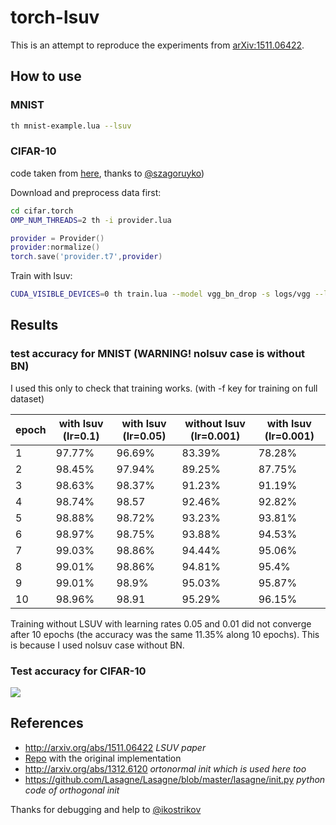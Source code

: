 # torch-lsuv

This is an attempt to reproduce the experiments from [arXiv:1511.06422](http://arxiv.org/abs/1511.06422).

## How to use

### MNIST

```bash
th mnist-example.lua --lsuv
```

### CIFAR-10
code taken from [here](https://github.com/szagoruyko/cifar.torch), thanks to [@szagoruyko](https://github.com/szagoruyko))

Download and preprocess data first:

```bash
cd cifar.torch
OMP_NUM_THREADS=2 th -i provider.lua
```
```lua
provider = Provider()
provider:normalize()
torch.save('provider.t7',provider)
```

Train with lsuv:

```bash
CUDA_VISIBLE_DEVICES=0 th train.lua --model vgg_bn_drop -s logs/vgg --lsuv
```

## Results

### test accuracy for MNIST (WARNING! nolsuv case is without BN)
I used this only to check that training works.
(with -f key for training on full dataset)

epoch |with lsuv (lr=0.1)| with lsuv (lr=0.05) | without lsuv (lr=0.001) | with lsuv (lr=0.001)
------------ | ------------ | ------------- | ------------- | -------------
1|97.77%|96.69%|83.39%|78.28%
2| 98.45%| 97.94%|89.25%|87.75%
3| 98.63%|98.37%|91.23%|91.19%
4| 98.74%|98.57|92.46%|92.82%
5| 98.88%|98.72%|93.23%|93.81%
6| 98.97%|98.75%| 93.88%|94.53%
7| 99.03%|98.86%| 94.44%|95.06%
8| 99.01%|98.86%|94.81%|95.4%
9| 99.01%|98.9%|95.03%|95.87%
10|98.96%|98.91|95.29%|96.15%

Training without LSUV with learning rates 0.05 and 0.01 did not converge after 10 epochs (the accuracy was the same 11.35% along 10 epochs). This is because I used nolsuv case without BN.

### Test accuracy for CIFAR-10

<img class='center' src="https://github.com/yobibyte/torch-lsuv/blob/master/pic/cifar_test_cost.png"/>


## References
* http://arxiv.org/abs/1511.06422 *LSUV paper*
* [Repo](https://github.com/ducha-aiki/LSUVinit) with the original implementation
* http://arxiv.org/abs/1312.6120 *ortonormal init which is used here too*
* https://github.com/Lasagne/Lasagne/blob/master/lasagne/init.py *python code of orthogonal init*

Thanks for debugging and help to [@ikostrikov](https://github.com/ikostrikov)
